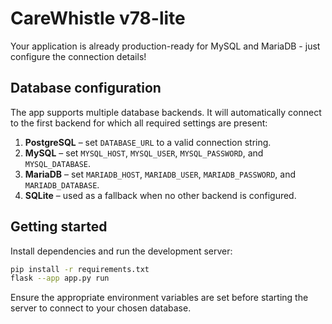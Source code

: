 # CareWhistle v78-lite

Your application is already production-ready for MySQL and MariaDB - just configure the connection details!

## Database configuration

The app supports multiple database backends. It will automatically connect to the first backend for which all required settings are present:

1. **PostgreSQL** – set `DATABASE_URL` to a valid connection string.
2. **MySQL** – set `MYSQL_HOST`, `MYSQL_USER`, `MYSQL_PASSWORD`, and `MYSQL_DATABASE`.
3. **MariaDB** – set `MARIADB_HOST`, `MARIADB_USER`, `MARIADB_PASSWORD`, and `MARIADB_DATABASE`.
4. **SQLite** – used as a fallback when no other backend is configured.

## Getting started

Install dependencies and run the development server:

```bash
pip install -r requirements.txt
flask --app app.py run
```

Ensure the appropriate environment variables are set before starting the server to connect to your chosen database.
